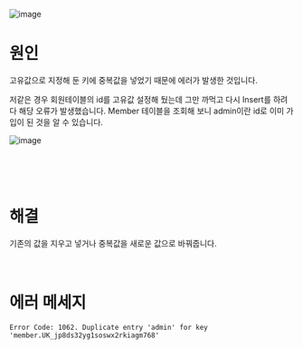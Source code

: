 ![image](https://user-images.githubusercontent.com/79133602/134349650-d70c558b-8cb2-4e79-8379-afa2909c3db6.png)

# 원인

고유값으로 지정해 둔 키에 중복값을 넣었기 때문에 에러가 발생한 것입니다. 

저같은 경우 회원테이블의 id를 고유값 설정해 뒀는데 그만 까먹고 다시 Insert를 하려다 해당 오류가 발생했습니다. Member 테이블을 조회해 보니 admin이란 id로 이미 가입이 된 것을 알 수 있습니다. 

![image](https://user-images.githubusercontent.com/79133602/134350253-370a0dbe-3b18-41d2-bb0a-efe78f45fe30.png)

<br/><br/><br/>


# 해결

기존의 값을 지우고 넣거나 중복값을 새로운 값으로 바꿔줍니다. 
<br/><br/><br/>

# 에러 메세지 

```
Error Code: 1062. Duplicate entry 'admin' for key 'member.UK_jp8ds32yg1soswx2rkiagm768'
```